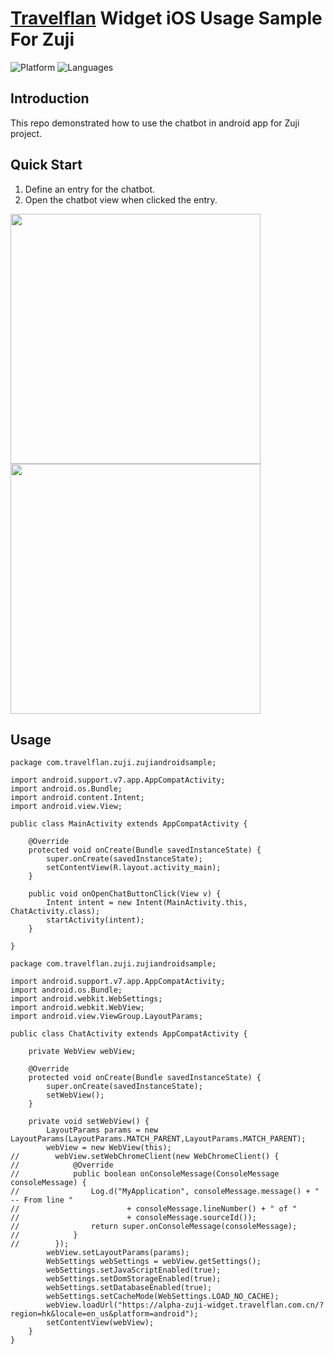 # [Travelflan](https://www.travelflan.com/) Widget iOS Usage Sample For Zuji
![Platform](https://img.shields.io/badge/platform-android-orange.svg)
![Languages](https://img.shields.io/badge/language%20%7C%20java-orange.svg)

## Introduction

This repo demonstrated how to use the chatbot in android app for Zuji project.

## Quick Start

1. Define an entry for the chatbot.
2. Open the chatbot view when clicked the entry.

<img src="https://raw.githubusercontent.com/TravelFlanDev/ZujiAndroidSample/master/screenshot/home.png" width="400">
<img src="https://raw.githubusercontent.com/TravelFlanDev/ZujiAndroidSample/master/screenshot/chat.png" width="400">

## Usage
```
package com.travelflan.zuji.zujiandroidsample;

import android.support.v7.app.AppCompatActivity;
import android.os.Bundle;
import android.content.Intent;
import android.view.View;

public class MainActivity extends AppCompatActivity {

    @Override
    protected void onCreate(Bundle savedInstanceState) {
        super.onCreate(savedInstanceState);
        setContentView(R.layout.activity_main);
    }

    public void onOpenChatButtonClick(View v) {
        Intent intent = new Intent(MainActivity.this, ChatActivity.class);
        startActivity(intent);
    }

}
```

```
package com.travelflan.zuji.zujiandroidsample;

import android.support.v7.app.AppCompatActivity;
import android.os.Bundle;
import android.webkit.WebSettings;
import android.webkit.WebView;
import android.view.ViewGroup.LayoutParams;

public class ChatActivity extends AppCompatActivity {

    private WebView webView;

    @Override
    protected void onCreate(Bundle savedInstanceState) {
        super.onCreate(savedInstanceState);
        setWebView();
    }

    private void setWebView() {
        LayoutParams params = new LayoutParams(LayoutParams.MATCH_PARENT,LayoutParams.MATCH_PARENT);
        webView = new WebView(this);
//        webView.setWebChromeClient(new WebChromeClient() {
//            @Override
//            public boolean onConsoleMessage(ConsoleMessage consoleMessage) {
//                Log.d("MyApplication", consoleMessage.message() + " -- From line "
//                        + consoleMessage.lineNumber() + " of "
//                        + consoleMessage.sourceId());
//                return super.onConsoleMessage(consoleMessage);
//            }
//        });
        webView.setLayoutParams(params);
        WebSettings webSettings = webView.getSettings();
        webSettings.setJavaScriptEnabled(true);
        webSettings.setDomStorageEnabled(true);
        webSettings.setDatabaseEnabled(true);
        webSettings.setCacheMode(WebSettings.LOAD_NO_CACHE);
        webView.loadUrl("https://alpha-zuji-widget.travelflan.com.cn/?region=hk&locale=en_us&platform=android");
        setContentView(webView);
    }
}
```